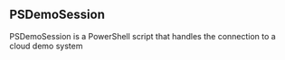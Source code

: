 ## PSDemoSession

PSDemoSession is a PowerShell script that handles the connection to a cloud demo system

